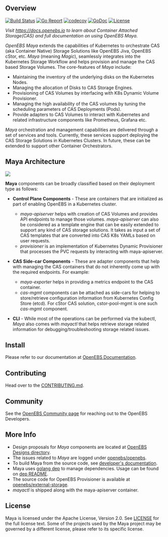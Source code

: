 ## Overview

[![Build Status](https://travis-ci.org/openebs/maya.svg?branch=master)](https://travis-ci.org/openebs/maya)
[![Go Report](https://goreportcard.com/badge/github.com/openebs/maya)](https://goreportcard.com/report/github.com/openebs/maya)
[![codecov](https://codecov.io/gh/openebs/maya/branch/master/graph/badge.svg)](https://codecov.io/gh/openebs/maya)
[![GoDoc](https://godoc.org/github.com/openebs/maya?status.svg)](https://godoc.org/github.com/openebs/maya)
[![License](https://img.shields.io/badge/License-Apache%202.0-blue.svg)](https://github.com/openebs/maya/blob/master/LICENSE)

*Visit https://docs.openebs.io to learn about Container Attached Storage(CAS) and full documentation on using OpenEBS Maya*.

*OpenEBS Maya* extends the capabilities of Kubernetes to orchestrate CAS (aka Container Native) Storage Solutions like OpenEBS Jiva, OpenEBS cStor, etc. *Maya* (meaning *Magic*), seamlessly integrates into the Kubernetes Storage Workflow and helps provision and manage the CAS based Storage Volumes. The core-features of *Maya* include:
- Maintaining the inventory of the underlying disks on the Kubernetes Nodes.
- Managing the allocation of Disks to CAS Storage Engines.
- Provisioning of CAS Volumes by interfacing with K8s Dynamic Volume Provisioner.
- Managing the high availability of the CAS volumes by tuning the scheduling parameters of CAS Deployments (Pods).
- Provide adapters to CAS Volumes to interact with Kubernetes and related infrastructure components like Prometheus, Grafana etc.

*Maya* orchestration and management capabilities are delivered through a set of services and tools. Currently, these services support deploying the CAS Storage Solutions in Kubernetes Clusters. In future, these can be extended to support other Container Orchestrators.

## Maya Architecture
![](./docs/openebs-maya-architecture.png)

**Maya** components can be broadly classified based on their deployment type as follows:

- **Control Plane Components** - These are containers that are initialized as part of enabling OpenEBS in a Kubernetes cluster.
  * *maya-apiserver* helps with creation of CAS Volumes and provides API endpoints to manage those volumes. *maya-apiserver* can also be considered as a template engine that can be easily extended to support any kind of CAS storage solutions. It takes as input a set of CAS templates that are converted into CAS K8s YAMLs based on user requests.
  * *provisioner* is an implementation of Kubernetes Dynamic Provisioner that processes the PVC requests by interacting with maya-apiserver.

- **CAS Side-car Components** - These are adapter components that help with managing the CAS containers that do not inherently come up with the required endpoints. For example:
  - *maya-exporter* helps in providing a metrics endpoint to the CAS container.
  - *cas-mgmt* components can be attached as side-cars for helping to store/retrieve configuration information from Kubernetes Config Store (etcd). For cStor CAS solution, cstor-pool-mgmt is one such *cas-mgmt* component.

- **CLI** - While most of the operations can be performed via the kubectl, *Maya* also comes with *mayactl* that helps retrieve storage related information for debugging/troubleshooting storage related issues.

## Install

Please refer to our documentation at [OpenEBS Documentation](http://docs.openebs.io/).

## Contributing

Head over to the [CONTRIBUTING.md](./CONTRIBUTING.md).

## Community

See the [OpenEBS Community page](https://github.com/openebs/openebs/tree/master/community) for reaching out to the OpenEBS Developers.

## More Info
- Design proposals for *Maya* components are located at [OpenEBS Designs directory](https://github.com/openebs/openebs/tree/master/contribute/design).
- The issues related to *Maya* are logged under [openebs/openebs](https://github.com/openebs/openebs/issues).
- To build Maya from the source code, see [developer's documentation].
- Maya uses [golang dep] to manage dependencies. Usage can be found on [dep README].
- The source code for OpenEBS Provisioner is available at [openebs/external-storage](https://github.com/openebs/external-storage).
- *mayactl* is shipped along with the maya-apiserver container.

## License

Maya is licensed under the Apache License, Version 2.0. See [LICENSE](./LICENSE) for the full license text. Some of the projects used by the Maya project may be governed by a different license, please refer to its specific license. 

[Go environment]: https://golang.org/doc/install
[developer's documentation]: https://github.com/openebs/maya/blob/master/docs/developer.md
[golang dep]: https://github.com/golang/dep
[dep README]: https://github.com/golang/dep#usage
